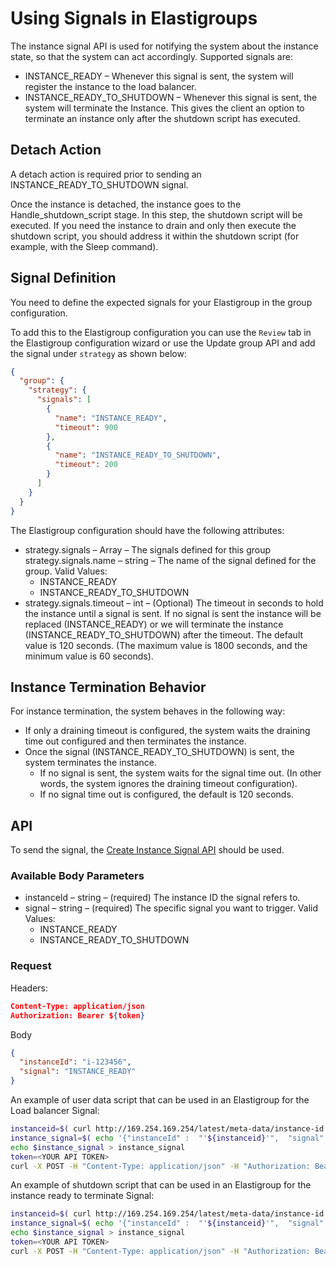 # Using Signals in Elastigroups

The instance signal API is used for notifying the system about the instance state, so that the system can act accordingly. Supported signals are:

- INSTANCE_READY – Whenever this signal is sent, the system will register the instance to the load balancer.
- INSTANCE_READY_TO_SHUTDOWN – Whenever this signal is sent, the system will terminate the Instance. This gives the client an option to terminate an instance only after the shutdown script has executed.

## Detach Action

A detach action is required prior to sending an INSTANCE_READY_TO_SHUTDOWN signal.

Once the instance is detached, the instance goes to the Handle_shutdown_script stage. In this step, the shutdown script will be executed. If you need the instance to drain and only then execute the shutdown script, you should address it within the shutdown script (for example, with the Sleep command).

## Signal Definition

You need to define the expected signals for your Elastigroup in the group configuration.

To add this to the Elastigroup configuration you can use the `Review` tab in the Elastigroup configuration wizard or use the Update group API and add the signal under `strategy` as shown below:

```json
{
  "group": {
    "strategy": {
      "signals": [
        {
          "name": "INSTANCE_READY",
          "timeout": 900
        },
        {
          "name": "INSTANCE_READY_TO_SHUTDOWN",
          "timeout": 200
        }
      ]
    }
  }
}
```

The Elastigroup configuration should have the following attributes:

- strategy.signals – Array – The signals defined for this group
  strategy.signals.name – string – The name of the signal defined for the group. Valid Values:
  - INSTANCE_READY
  - INSTANCE_READY_TO_SHUTDOWN
- strategy.signals.timeout – int – (Optional) The timeout in seconds to hold the instance until a signal is sent. If no signal is sent the instance will be replaced (INSTANCE_READY) or we will terminate the instance (INSTANCE_READY_TO_SHUTDOWN) after the timeout. The default value is 120 seconds. (The maximum value is 1800 seconds, and the minimum value is 60 seconds).

## Instance Termination Behavior

For instance termination, the system behaves in the following way:

- If only a draining timeout is configured, the system waits the draining time out configured and then terminates the instance.
- Once the signal (INSTANCE_READY_TO_SHUTDOWN) is sent, the system terminates the instance.
  - If no signal is sent, the system waits for the signal time out. (In other words, the system ignores the draining timeout configuration).
  - If no signal time out is configured, the default is 120 seconds.

## API

To send the signal, the [Create Instance Signal API](https://api.spotinst.com/spotinst-api/elastigroup/amazon-web-services/create-instance-signal/) should be used.

### Available Body Parameters

- instanceId – string – (required) The instance ID the signal refers to.
- signal – string – (required) The specific signal you want to trigger. Valid Values:
  - INSTANCE_READY
  - INSTANCE_READY_TO_SHUTDOWN

### Request

Headers:

```json
Content-Type: application/json
Authorization: Bearer ${token}
```

Body

```json
{
  "instanceId": "i-123456",
  "signal": "INSTANCE_READY"
}
```

An example of user data script that can be used in an Elastigroup for the Load balancer Signal:

```bash
instanceid=$( curl http://169.254.169.254/latest/meta-data/instance-id )
instance_signal=$( echo '{"instanceId" :  "'${instanceid}'",  "signal" : "INSTANCE_READY"}' )
echo $instance_signal > instance_signal
token=<YOUR API TOKEN>
curl -X POST -H "Content-Type: application/json" -H "Authorization: Bearer ${token}" -d @instance_signal https://api.spotinst.io/aws/ec2/instance/signal?accountId={ACCOUNT_ID}
```

An example of shutdown script that can be used in an Elastigroup for the instance ready to terminate Signal:

```bash
instanceid=$( curl http://169.254.169.254/latest/meta-data/instance-id )
instance_signal=$( echo '{"instanceId" :  "'${instanceid}'",  "signal" : "INSTANCE_READY_TO_SHUTDOWN"}' )
echo $instance_signal > instance_signal
token=<YOUR API TOKEN>
curl -X POST -H "Content-Type: application/json" -H "Authorization: Bearer ${token}" -d @instance_signal https://api.spotinst.io/aws/ec2/instance/signal?accountId={ACCOUNT_ID}
```
